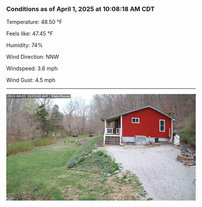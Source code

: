 ### Conditions as of April 1, 2025 at 10:08:18 AM CDT 

Temperature: 48.50 &deg;F

Feels like: 47.45 &deg;F

Humidity: 74%

Wind Direction: NNW

Windspeed: 3.6 mph

Wind Gust: 4.5 mph

---

<img src="./images/latest.jpeg"/>

